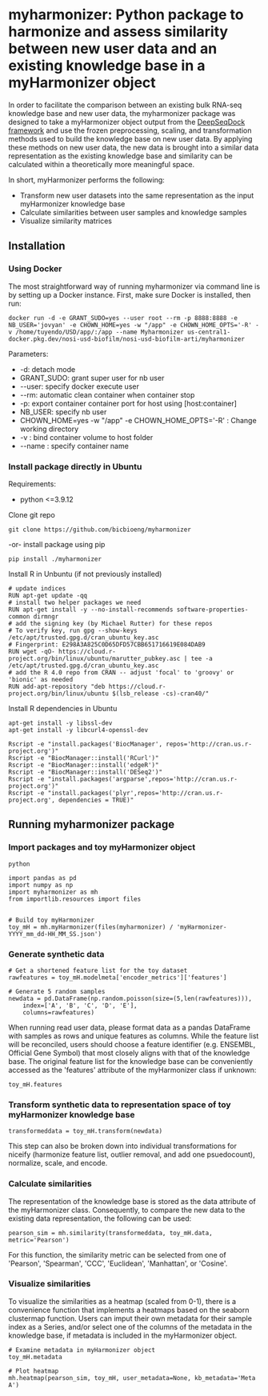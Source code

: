 # myharmonizer: Python package to harmonize and assess similarity between new user data and an existing knowledge base in a myHarmonizer object

In order to facilitate the comparison between an existing bulk RNA-seq knowledge base and new user data, the myharmonizer package was designed to take
a myHarmonizer object output from the [DeepSeqDock framework](https://github.com/bicbioeng/DeepSeqDock) and use the frozen preprocessing, 
scaling, and transformation methods used to build the knowledge base on new user data. By applying these methods on new user data, the new data 
is brought into a similar data representation as the existing knowledge base and similarity can be calculated within a theoretically more meaningful
space. 

In short, myHarmonizer performs the following:
* Transform new user datasets into the same representation as the input myHarmonizer knowledge base
* Calculate similarities between user samples and knowledge samples
* Visualize similarity matrices

## Installation
### Using Docker

The most straightforward way of running myharmonizer via command line is by setting up a Docker instance. First, make sure Docker is installed, then run:

```
docker run -d -e GRANT_SUDO=yes --user root --rm -p 8888:8888 -e NB_USER='jovyan' -e CHOWN_HOME=yes -w "/app" -e CHOWN_HOME_OPTS='-R' -v /home/tuyendo/USD/app/:/app --name Myharmonizer us-central1-docker.pkg.dev/nosi-usd-biofilm/nosi-usd-biofilm-arti/myharmonizer
```
Parameters:
 - -d: detach mode
 - GRANT_SUDO: grant super user for nb user
 - --user: specify docker execute user
 - --rm: automatic clean container when container stop
 - -p: export container container port for host using [host:container]
 - NB_USER: specify nb user
 - CHOWN_HOME=yes -w "/app" -e CHOWN_HOME_OPTS='-R' : Change working directory
 - -v : bind container volume to host folder
 - --name : specify container name
 
### Install package directly in Ubuntu

Requirements:
 - python <=3.9.12  

Clone git repo
```
git clone https://github.com/bicbioeng/myharmonizer
```
-or- install package using pip
```
pip install ./myharmonizer
```

Install R in Unbuntu (if not previously installed)
```
# update indices
RUN apt-get update -qq
# install two helper packages we need
RUN apt-get install -y --no-install-recommends software-properties-common dirmngr
# add the signing key (by Michael Rutter) for these repos
# To verify key, run gpg --show-keys /etc/apt/trusted.gpg.d/cran_ubuntu_key.asc
# Fingerprint: E298A3A825C0D65DFD57CBB651716619E084DAB9
RUN wget -qO- https://cloud.r-project.org/bin/linux/ubuntu/marutter_pubkey.asc | tee -a /etc/apt/trusted.gpg.d/cran_ubuntu_key.asc
# add the R 4.0 repo from CRAN -- adjust 'focal' to 'groovy' or 'bionic' as needed
RUN add-apt-repository "deb https://cloud.r-project.org/bin/linux/ubuntu $(lsb_release -cs)-cran40/"
```
Install R dependencies in Ubuntu
```
apt-get install -y libssl-dev
apt-get install -y libcurl4-openssl-dev

Rscript -e "install.packages('BiocManager', repos='http://cran.us.r-project.org')"
Rscript -e "BiocManager::install('RCurl')"
Rscript -e "BiocManager::install('edgeR')"
Rscript -e "BiocManager::install('DESeq2')"
Rscript -e "install.packages('argparse',repos='http://cran.us.r-project.org')"
Rscript -e "install.packages('plyr',repos='http://cran.us.r-project.org', dependencies = TRUE)"
```

## Running myharmonizer package
### Import packages and toy myHarmonizer object
```
python

import pandas as pd
import numpy as np
import myharmonizer as mh
from importlib.resources import files


# Build toy myHarmonizer
toy_mH = mh.myHarmonizer(files(myharmonizer) / 'myHarmonizer-YYYY_mm_dd-HH_MM_SS.json')
```

### Generate synthetic data
```
# Get a shortened feature list for the toy dataset
rawfeatures = toy_mH.modelmeta['encoder_metrics']['features']

# Generate 5 random samples
newdata = pd.DataFrame(np.random.poisson(size=(5,len(rawfeatures))), 
    index=['A', 'B', 'C', 'D', 'E'],
    columns=rawfeatures)
```

When running read user data, please format data as a pandas DataFrame with samples as rows
and unique features as columns. While the feature list will be reconciled, users should choose a 
feature identifier (e.g. ENSEMBL, Official Gene Symbol) that most closely aligns with that
of the knowledge base. The original feature list for the knowledge base can be conveniently
accessed as the 'features' attribute of the myHarmonizer class if unknown:

```
toy_mH.features
```

### Transform synthetic data to representation space of toy myHarmonizer knowledge base
```
transformeddata = toy_mH.transform(newdata)
```
This step can also be broken down into individual transformations for niceify (harmonize feature list,
outlier removal, and add one psuedocount), normalize, scale, and encode.

### Calculate similarities

The representation of the knowledge base is stored as the data attribute of the myHarmonizer class. Consequently,
to compare the new data to the existing data representation, the following can be used:

```
pearson_sim = mh.similarity(transformeddata, toy_mH.data, metric='Pearson')
```

For this function, the similarity metric can be selected from one of 'Pearson', 'Spearman', 'CCC', 'Euclidean', 'Manhattan', 
or 'Cosine'.

### Visualize similarities

To visualize the similarities as a heatmap (scaled from 0-1), there is a convenience function that implements a heatmaps based on the
seaborn clustermap function. Users can imput their own metadata for their sample index as a Series, and/or select one of the columns 
of the metadata in the knowledge base, if metadata is included in the myHarmonizer object.

```
# Examine metadata in myHarmonizer object
toy_mH.metadata

# Plot heatmap
mh.heatmap(pearson_sim, toy_mH, user_metadata=None, kb_metadata='Meta A')
```


